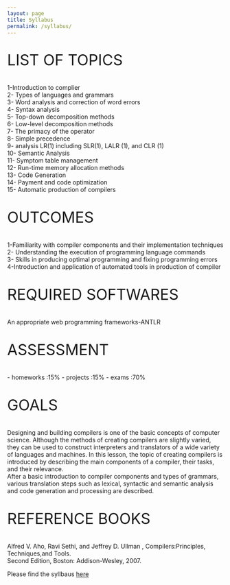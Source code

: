 ```yaml
---
layout: page
title: Syllabus
permalink: /syllabus/
---
```

<p style="font-size:35px;">LIST OF TOPICS</p>
1-Introduction to complier<br>
2- Types of languages and grammars<br>
3- Word analysis and correction of word errors<br>
4- Syntax analysis<br>
5- Top-down decomposition methods<br>
6- Low-level decomposition methods<br>
7- The primacy of the operator<br>
8- Simple precedence<br>
9- analysis LR(1) including SLR(1), LALR (1), and CLR (1)<br>
10- Semantic Analysis<br>
11- Symptom table management<br>
12- Run-time memory allocation methods<br>
13- Code Generation<br>
14- Payment and code optimization<br>
15- Automatic production of compilers<br>

<p style="font-size:35px;">OUTCOMES</p>

1-Familiarity with compiler components and their implementation techniques<br>
2- Understanding the execution of programming language commands<br>
3- Skills in producing optimal programming and fixing programming errors<br>
4-Introduction and application of automated tools in production of compiler<br>

<p style="font-size:35px;">REQUIRED SOFTWARES</p>
 An appropriate web programming frameworks-ANTLR


<p style="font-size:35px;">ASSESSMENT</p>
- homeworks :15%
- projects  :15%
- exams     :70%

<p style="font-size:35px;">GOALS</p>
Designing and building compilers is one of the basic concepts of computer science. Although the methods of creating compilers are slightly varied, they can be used to construct interpreters and translators of a wide variety of languages and machines. In this lesson, the topic of creating compilers is introduced by describing the main components of a compiler, their tasks, and their relevance.<br>
After a basic introduction to compiler components and types of grammars, various translation steps such as lexical, syntactic and semantic analysis and code generation and processing are described.

<p style="font-size:35px;">REFERENCE BOOKS</p>
Alfred V. Aho, Ravi Sethi, and Jeffrey D. Ullman , Compilers:Principles, Techniques,and Tools.<br>
Second Edition, Boston: Addison-Wesley, 2007.
 





















Please find the syllbaus [here](compilers/syllabus-converted.pdf)